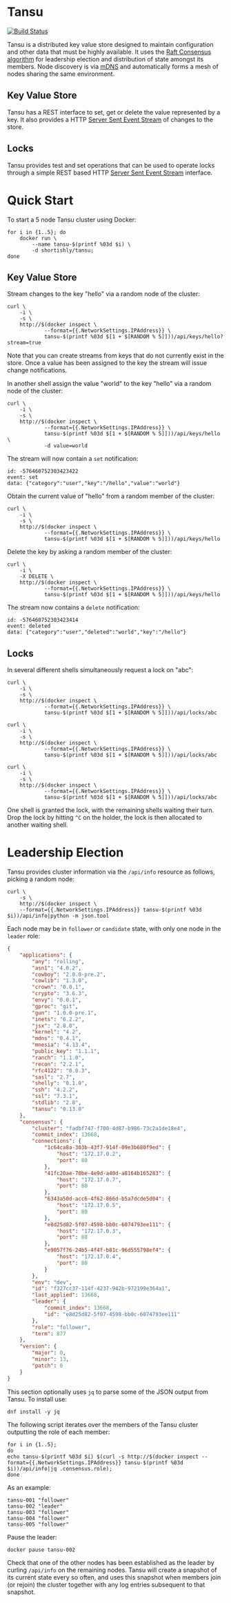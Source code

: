 # Tansu

[![Build Status](https://travis-ci.org/shortishly/tansu.svg)](https://travis-ci.org/shortishly/tansu)


Tansu is a distributed key value store designed to maintain
configuration and other data that must be highly available. It uses
the [Raft Consensus algorithm](https://raft.github.io) for leadership
election and distribution of state amongst its members. Node discovery
is via [mDNS](https://github.com/shortishly/mdns) and automatically
forms a mesh of nodes sharing the same environment.

## Key Value Store

Tansu has a REST interface to set, get or delete the value represented
by a key. It also provides a HTTP
[Server Sent Event Stream](https://en.wikipedia.org/wiki/Server-sent_events)
of changes to the store.

## Locks

Tansu provides test and set operations that can be used to operate
locks through a simple REST based HTTP
[Server Sent Event Stream](https://en.wikipedia.org/wiki/Server-sent_events)
interface.


# Quick Start

To start a 5 node Tansu cluster using Docker:

```shell
for i in {1..5}; do 
    docker run \
        --name tansu-$(printf %03d $i) \
        -d shortishly/tansu;
done
```

## Key Value Store

Stream changes to the key "hello" via a random node of the cluster:

```shell
curl \
    -i \
    -s \
    http://$(docker inspect \
            --format={{.NetworkSettings.IPAddress}} \
            tansu-$(printf %03d $[1 + $[RANDOM % 5]]))/api/keys/hello?stream=true
```

Note that you can create streams from keys that do not currently exist
in the store. Once a value has been assigned to the key the stream
will issue change notifications.

In another shell assign the value "world" to the key "hello" via a
random node of the cluster:

```shell
curl \
    -i \
    -s \
    http://$(docker inspect \
            --format={{.NetworkSettings.IPAddress}} \
            tansu-$(printf %03d $[1 + $[RANDOM % 5]]))/api/keys/hello \
            -d value=world
```

The stream will now contain a `set` notification:

```shell
id: -576460752303423422
event: set
data: {"category":"user","key":"/hello","value":"world"}
```

Obtain the current value of "hello" from a random member of the cluster:

```shell
curl \
    -i \
    -s \
    http://$(docker inspect \
            --format={{.NetworkSettings.IPAddress}} \
            tansu-$(printf %03d $[1 + $[RANDOM % 5]]))/api/keys/hello
```

Delete the key by asking a random member of the cluster:

```shell
curl \
    -i \
    -X DELETE \
    http://$(docker inspect \
            --format={{.NetworkSettings.IPAddress}} \
            tansu-$(printf %03d $[1 + $[RANDOM % 5]]))/api/keys/hello
```

The stream now contains a `delete` notification:

```shell
id: -576460752303423414
event: deleted
data: {"category":"user","deleted":"world","key":"/hello"}
```

## Locks

In several different shells simultaneously request a lock on "abc":

```shell
curl \
    -i \
    -s \
    http://$(docker inspect \
            --format={{.NetworkSettings.IPAddress}} \
            tansu-$(printf %03d $[1 + $[RANDOM % 5]]))/api/locks/abc
```

```shell
curl \
    -i \
    -s \
    http://$(docker inspect \
            --format={{.NetworkSettings.IPAddress}} \
            tansu-$(printf %03d $[1 + $[RANDOM % 5]]))/api/locks/abc
```

```shell
curl \
    -i \
    -s \
    http://$(docker inspect \
            --format={{.NetworkSettings.IPAddress}} \
            tansu-$(printf %03d $[1 + $[RANDOM % 5]]))/api/locks/abc
```

One shell is granted the lock, with the remaining shells waiting their
turn. Drop the lock by hitting `^C` on the holder, the lock is then
allocated to another waiting shell.

# Leadership Election

Tansu provides cluster information via the `/api/info` resource as
follows, picking a random node:

```shell
curl \
    -s \
    http://$(docker inspect \
    --format={{.NetworkSettings.IPAddress}} tansu-$(printf %03d $i))/api/info|python -m json.tool
```

Each node may be in `follower` or `candidate` state, with only one
node in the `leader` role:

```json
{
    "applications": {
        "any": "rolling",
        "asn1": "4.0.2",
        "cowboy": "2.0.0-pre.2",
        "cowlib": "1.3.0",
        "crown": "0.0.1",
        "crypto": "3.6.3",
        "envy": "0.0.1",
        "gproc": "git",
        "gun": "1.0.0-pre.1",
        "inets": "6.2.2",
        "jsx": "2.8.0",
        "kernel": "4.2",
        "mdns": "0.4.1",
        "mnesia": "4.13.4",
        "public_key": "1.1.1",
        "ranch": "1.1.0",
        "recon": "2.2.1",
        "rfc4122": "0.0.3",
        "sasl": "2.7",
        "shelly": "0.1.0",
        "ssh": "4.2.2",
        "ssl": "7.3.1",
        "stdlib": "2.8",
        "tansu": "0.13.0"
    },
    "consensus": {
        "cluster": "fadbf747-f700-4d87-b986-73c2a1de18e4",
        "commit_index": 13668,
        "connections": {
            "1c64ca8a-303b-43f7-914f-09e3b680f9ed": {
                "host": "172.17.0.2",
                "port": 80
            },
            "41fc20ae-70be-4e9d-a40d-a8164b165283": {
                "host": "172.17.0.7",
                "port": 80
            },
            "6343a50d-acc6-4f62-866d-b5a7dcde5d04": {
                "host": "172.17.0.5",
                "port": 80
            },
            "e8d25d82-5f07-4598-bb0c-6074793ee111": {
                "host": "172.17.0.3",
                "port": 80
            },
            "e9057f76-24b5-4f4f-b81c-96d555798ef4": {
                "host": "172.17.0.4",
                "port": 80
            }
        },
        "env": "dev",
        "id": "f327cc37-114f-4237-942b-972199e364a1",
        "last_applied": 13668,
        "leader": {
            "commit_index": 13668,
            "id": "e8d25d82-5f07-4598-bb0c-6074793ee111"
        },
        "role": "follower",
        "term": 877
    },
    "version": {
        "major": 0,
        "minor": 13,
        "patch": 0
    }
}
```

This section optionally uses `jq` to parse some of the JSON output
from Tansu. To install use:

```shell
dnf install -y jq
```

The following script iterates over the members of the Tansu cluster
outputting the role of each member:

```shell
for i in {1..5};
do
echo tansu-$(printf %03d $i) $(curl -s http://$(docker inspect --format={{.NetworkSettings.IPAddress}} tansu-$(printf %03d $i))/api/info|jq .consensus.role);
done
```

As an example:

```shell
tansu-001 "follower"
tansu-002 "leader"
tansu-003 "follower"
tansu-004 "follower"
tansu-005 "follower"
```

Pause the leader:

```shell
docker pause tansu-002
```

Check that one of the other nodes has been established as the leader
by curling `/api/info` on the remaining nodes. Tansu will create a
snapshot of its current state every so often, and uses this snapshot
when members join (or rejoin) the cluster together with any log
entries subsequent to that snapshot.
